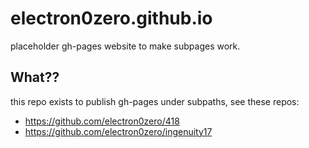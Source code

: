 # electron0zero.github.io
placeholder gh-pages website to make subpages work.


## What??
this repo exists to publish gh-pages under subpaths, see these repos:
- https://github.com/electron0zero/418
- https://github.com/electron0zero/ingenuity17
